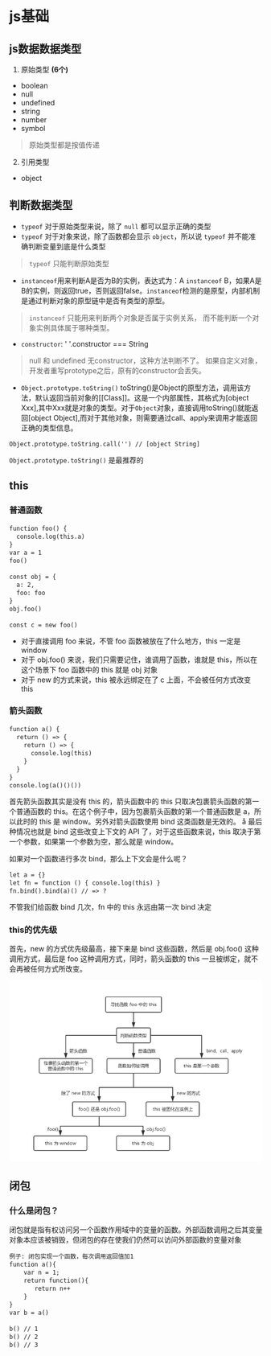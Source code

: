 # js基础

## js数据数据类型
1. 原始类型 **(6个)**
- boolean
- null
- undefined
- string
- number
- symbol

> 原始类型都是按值传递

2. 引用类型
- object

## 判断数据类型
- `typeof` 对于原始类型来说，除了 `null` 都可以显示正确的类型
- `typeof` 对于对象来说，除了函数都会显示 `object`，所以说 `typeof` 并不能准确判断变量到底是什么类型
> `typeof` 只能判断原始类型
- `instanceof`用来判断A是否为B的实例，表达式为：A `instanceof` B，如果A是B的实例，则返回true，否则返回false。`instanceof`检测的是原型，内部机制是通过判断对象的原型链中是否有类型的原型。
> `instanceof` 只能用来判断两个对象是否属于实例关系， 而不能判断一个对象实例具体属于哪种类型。
- `constructor`: ' '.constructor === String
> null 和 undefined 无constructor，这种方法判断不了。 如果自定义对象，开发者重写prototype之后，原有的constructor会丢失。
- `Object.prototype.toString()`   toString()是Object的原型方法，调用该方法，默认返回当前对象的[[Class]]。这是一个内部属性，其格式为[object Xxx],其中Xxx就是对象的类型。对于`Object`对象，直接调用toString()就能返回[object Object],而对于其他对象，则需要通过call、apply来调用才能返回正确的类型信息。
 ```
Object.prototype.toString.call('') // [object String]
 ```
 `Object.prototype.toString()` 是最推荐的

## this

### 普通函数

```
function foo() {
  console.log(this.a)
}
var a = 1
foo()

const obj = {
  a: 2,
  foo: foo
}
obj.foo()

const c = new foo()
```
- 对于直接调用 foo 来说，不管 foo 函数被放在了什么地方，this 一定是 window
- 对于 obj.foo() 来说，我们只需要记住，谁调用了函数，谁就是 this，所以在这个场景下 foo 函数中的 this 就是 obj 对象
- 对于 new 的方式来说，this 被永远绑定在了 c 上面，不会被任何方式改变 this

### 箭头函数
```
function a() {
  return () => {
    return () => {
      console.log(this)
    }
  }
}
console.log(a()()())
```
首先箭头函数其实是没有 this 的，箭头函数中的 this 只取决包裹箭头函数的第一个普通函数的 this。在这个例子中，因为包裹箭头函数的第一个普通函数是 a，所以此时的 this 是 window。另外对箭头函数使用 bind 这类函数是无效的。
å
最后种情况也就是 bind 这些改变上下文的 API 了，对于这些函数来说，this 取决于第一个参数，如果第一个参数为空，那么就是 window。

如果对一个函数进行多次 bind，那么上下文会是什么呢？
```
let a = {}
let fn = function () { console.log(this) }
fn.bind().bind(a)() // => ?
```

不管我们给函数 bind 几次，fn 中的 this 永远由第一次 bind 决定

### this的优先级
首先，new 的方式优先级最高，接下来是 bind 这些函数，然后是 obj.foo() 这种调用方式，最后是 foo 这种调用方式，同时，箭头函数的 this 一旦被绑定，就不会再被任何方式所改变。

![this流程图](./images/1.jpg)

## 闭包
### 什么是闭包？
闭包就是指有权访问另一个函数作用域中的变量的函数。外部函数调用之后其变量对象本应该被销毁，但闭包的存在使我们仍然可以访问外部函数的变量对象
```
例子: 闭包实现一个函数，每次调用返回值加1
function a(){
    var n = 1;
    return function(){
       return n++
    }
}
var b = a()

b() // 1
b() // 2
b() // 3
```